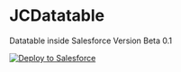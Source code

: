 # JCDatatable
Datatable inside Salesforce 
Version Beta 0.1

<a href="https://githubsfdeploy.herokuapp.com?owner=Juanpe&repo=JCDatatable">
  <img alt="Deploy to Salesforce"
       src="https://raw.githubusercontent.com/afawcett/githubsfdeploy/master/src/main/webapp/resources/img/deploy.png">
</a>
